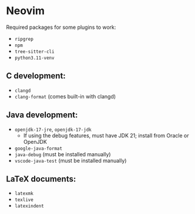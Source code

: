# Neovim

Required packages for some plugins to work:

- `ripgrep`
- `npm`
- `tree-sitter-cli`
- `python3.11-venv`

## C development:

- `clangd`
- `clang-format` (comes built-in with clangd)

## Java development:

- `openjdk-17-jre`, `openjdk-17-jdk`
  - If using the debug features, must have JDK 21; install from Oracle or OpenJDK
- `google-java-format`
- `java-debug` (must be installed manually)
- `vscode-java-test` (must be installed manually)

## LaTeX documents:

- `latexmk`
- `texlive`
- `latexindent`

